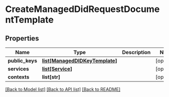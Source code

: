 # CreateManagedDidRequestDocumentTemplate

## Properties
Name | Type | Description | Notes
------------ | ------------- | ------------- | -------------
**public_keys** | [**list[ManagedDIDKeyTemplate]**](ManagedDIDKeyTemplate.md) |  | [optional] 
**services** | [**list[Service]**](Service.md) |  | [optional] 
**contexts** | **list[str]** |  | [optional] 

[[Back to Model list]](../README.md#documentation-for-models) [[Back to API list]](../README.md#documentation-for-api-endpoints) [[Back to README]](../README.md)

